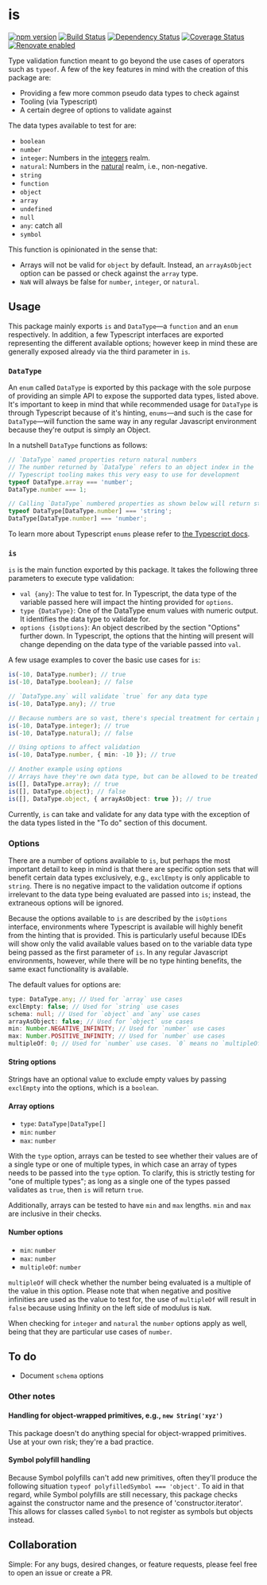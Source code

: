 # is

[![npm version][npm]][npm-url]
[![Build Status][tests]][tests-url]
[![Dependency Status][deps]][deps-url]
[![Coverage Status][cover]][cover-url]
[![Renovate enabled](https://img.shields.io/badge/renovate-enabled-brightgreen.svg)](https://renovateapp.com/)

Type validation function meant to go beyond the use cases of operators such as `typeof`. A few of the key features in mind with the creation of this package are:

- Providing a few more common pseudo data types to check against
- Tooling (via Typescript)
- A certain degree of options to validate against

The data types available to test for are:

- `boolean`
- `number`
- `integer`: Numbers in the [integers](https://en.wikipedia.org/wiki/Integer) realm.
- `natural`: Numbers in the [natural](https://en.wikipedia.org/wiki/Natural_number) realm, i.e., non-negative.
- `string`
- `function`
- `object`
- `array`
- `undefined`
- `null`
- `any`: catch all
- `symbol`

This function is opinionated in the sense that:

- Arrays will not be valid for `object` by default. Instead, an `arrayAsObject` option can be passed or check against the `array` type.
- `NaN` will always be false for `number`, `integer`, or `natural`.

## Usage

This package mainly exports `is` and `DataType`—a `function` and an `enum` respectively. In addition, a few Typescript interfaces are exported representing the different available options; however keep in mind these are generally exposed already via the third parameter in `is`.

### `DataType`

An `enum` called `DataType` is exported by this package with the sole purpose of providing an simple API to expose the supported data types, listed above. It's important to keep in mind that while recommended usage for `DataType` is through Typescript because of it's hinting, `enums`—and such is the case for `DataType`—will function the same way in any regular Javascript environment because they're output is simply an Object.

In a nutshell `DataType` functions as follows:

```ts
// `DataType` named properties return natural numbers
// The number returned by `DataType` refers to an object index in the `DataType` object.
// Typescript tooling makes this very easy to use for development
typeof DataType.array === 'number';
DataType.number === 1;

// Calling `DataType` numbered properties as shown below will return strings of the named property
typeof DataType[DataType.number] === 'string';
DataType[DataType.number] === 'number';
```

To learn more about Typescript `enums` please refer to [the Typescript docs](https://www.typescriptlang.org/docs/handbook/enums.html).

### `is`

`is` is the main function exported by this package. It takes the following three parameters to execute type validation:

- `val {any}`: The value to test for. In Typescript, the data type of the variable passed here will impact the hinting provided for `options`.
- `type {DataType}`: One of the DataType enum values with numeric output. It identifies the data type to validate for.
- `options {isOptions}`: An object described by the section "Options" further down. In Typescript, the options that the hinting will present will change depending on the data type of the variable passed into `val`.

A few usage examples to cover the basic use cases for `is`:

```ts
is(-10, DataType.number); // true
is(-10, DataType.boolean); // false

// `DataType.any` will validate `true` for any data type
is(-10, DataType.any); // true

// Because numbers are so vast, there's special treatment for certain particular number use cases
is(-10, DataType.integer); // true
is(-10, DataType.natural); // false

// Using options to affect validation
is(-10, DataType.number, { min: -10 }); // true

// Another example using options
// Arrays have they're own data type, but can be allowed to be treated as objects, i.e., `typeof [] === 'object'`
is([], DataType.array); // true
is([], DataType.object); // false
is([], DataType.object, { arrayAsObject: true }); // true
```

Currently, `is` can take and validate for any data type with the exception of the data types listed in the "To do" section of this document.

### Options

There are a number of options available to `is`, but perhaps the most important detail to keep in mind is that there are specific option sets that will benefit certain data types exclusively, e.g., `exclEmpty` is only applicable to `string`. There is no negative impact to the validation outcome if options irrelevant to the data type being evaluated are passed into `is`; instead, the extraneous options will be ignored.

Because the options available to `is` are described by the `isOptions` interface, environments where Typescript is available will highly benefit from the hinting that is provided. This is particularly useful because IDEs will show only the valid available values based on to the variable data type being passed as the first parameter of `is`. In any regular Javascript environments, however, while there will be no type hinting benefits, the same exact functionality is available.

The default values for options are:

```ts
type: DataType.any; // Used for `array` use cases
exclEmpty: false; // Used for `string` use cases
schema: null; // Used for `object` and `any` use cases
arrayAsObject: false; // Used for `object` use cases
min: Number.NEGATIVE_INFINITY; // Used for `number` use cases
max: Number.POSITIVE_INFINITY; // Used for `number` use cases
multipleOf: 0; // Used for `number` use cases. `0` means no `multipleOf` check
```

#### String options

Strings have an optional value to exclude empty values by passing `exclEmpty` into the options, which is a `boolean`.

#### Array options

- `type`: `DataType|DataType[]`
- `min`: `number`
- `max`: `number`

With the `type` option, arrays can be tested to see whether their values are of a single type or one of multiple types, in which case an array of types needs to be passed into the `type` option. To clarify, this is strictly testing for "one of multiple types"; as long as a single one of the types passed validates as `true`, then `is` will return `true`.

Additionally, arrays can be tested to have `min` and `max` lengths. `min` and `max` are inclusive in their checks.

#### Number options

- `min`: `number`
- `max`: `number`
- `multipleOf`: `number`

`multipleOf` will check whether the number being evaluated is a multiple of the value in this option. Please note that when negative and positive infinities are used as the value to test for, the use of `multipleOf` will result in `false` because using Infinity on the left side of modulus is `NaN`.

When checking for `integer` and `natural` the `number` options apply as well, being that they are particular use cases of `number`.

## To do

- Document `schema` options

### Other notes

#### Handling for object-wrapped primitives, e.g., `new String('xyz')`

This package doesn't do anything special for object-wrapped primitives. Use at your own risk; they're a bad practice.

#### Symbol polyfill handling

Because Symbol polyfills can't add new primitives, often they'll produce the following situation `typeof polyfilledSymbol === 'object'`. To aid in that regard, while Symbol polyfills are still necessary, this package checks against the constructor name and the presence of 'constructor.iterator'. This allows for classes called `Symbol` to not register as symbols but objects instead.

## Collaboration

Simple: For any bugs, desired changes, or feature requests, please feel free to open an issue or create a PR.

[npm]: https://badge.fury.io/js/is-datatype.svg
[npm-url]: https://npmjs.com/package/is-datatype
[tests]: https://travis-ci.org/emilio-martinez/is-datatype.svg?branch=master
[tests-url]: https://travis-ci.org/emilio-martinez/is-datatype
[deps]: https://david-dm.org/emilio-martinez/is-datatype.svg
[deps-url]: https://npmjs.com/package/is-datatype
[cover]: https://coveralls.io/repos/github/emilio-martinez/is-datatype/badge.svg?branch=master
[cover-url]: https://coveralls.io/github/emilio-martinez/is-datatype?branch=master
